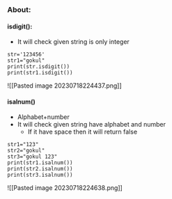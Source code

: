 ### About:

#### isdigit():

* It will check given string is only integer

```
str='123456'
str1="gokul"
print(str.isdigit())
print(str1.isdigit())
```

![[Pasted image 20230718224437.png]]

#### isalnum()

* Alphabet+number
* It will check given string have alphabet and number
	* If it have space then it will return false

```
str1="123"
str2="gokul"
str3="gokul 123"
print(str1.isalnum())
print(str2.isalnum())
print(str3.isalnum())
```

![[Pasted image 20230718224638.png]]